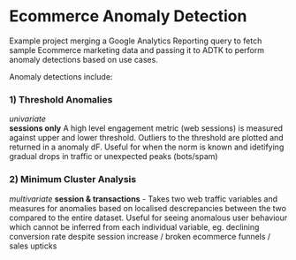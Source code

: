# Ecommerce Anomaly Detection
Example project merging a Google Analytics Reporting query to fetch sample Ecommerce marketing data and passing it to ADTK to perform anomaly detections based on use cases.

Anomaly detections include:

### 1) Threshold Anomalies
_univariate_  
**sessions only**
A high level engagement metric (web sessions) is measured against upper and lower threshold. Outliers to the threshold are plotted and returned in a anomaly dF. Useful for when the norm is known and idetifying gradual drops in traffic or unexpected peaks (bots/spam)

### 2) Minimum Cluster Analysis 
_multivariate_
**session & transactions** - Takes two web traffic variables and measures for anomalies based on localised descrepancies between the two compared to the entire dataset. Useful for seeing anomalous user behaviour which cannot be inferred from each individual variable, eg. declining conversion rate despite session increase / broken ecommerce funnels / sales upticks 
